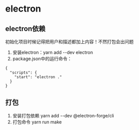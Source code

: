 
# electron
## electron依赖
初始化项目时候记得把用户和描述都加上内容！不然打包会出问题
1. 安装electron：yarn add --dev electron
2. package.json中的运行命令：
```
{
  "scripts": {
    "start": "electron ."
  }
}
```

## 打包
1. 安装打包依赖
yarn add --dev @electron-forge/cli
2. 打包命令
yarn run make



